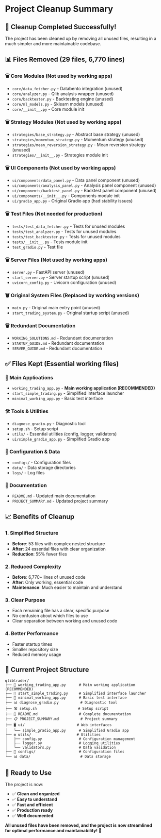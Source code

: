 # Project Cleanup Summary

## 🧹 **Cleanup Completed Successfully!**

The project has been cleaned up by removing all unused files, resulting in a much simpler and more maintainable codebase.

## 📊 **Files Removed (29 files, 6,770 lines)**

### **🗑️ Core Modules (Not used by working apps)**
- `core/data_fetcher.py` - Databento integration (unused)
- `core/analyzer.py` - Qlib analysis wrapper (unused)
- `core/backtester.py` - Backtesting engine (unused)
- `core/ml_models.py` - Sklearn models (unused)
- `core/__init__.py` - Core module init

### **🗑️ Strategy Modules (Not used by working apps)**
- `strategies/base_strategy.py` - Abstract base strategy (unused)
- `strategies/momentum_strategy.py` - Momentum strategy (unused)
- `strategies/mean_reversion_strategy.py` - Mean reversion strategy (unused)
- `strategies/__init__.py` - Strategies module init

### **🗑️ UI Components (Not used by working apps)**
- `ui/components/data_panel.py` - Data panel component (unused)
- `ui/components/analysis_panel.py` - Analysis panel component (unused)
- `ui/components/backtest_panel.py` - Backtest panel component (unused)
- `ui/components/__init__.py` - Components module init
- `ui/gradio_app.py` - Original Gradio app (had stability issues)

### **🗑️ Test Files (Not needed for production)**
- `tests/test_data_fetcher.py` - Tests for unused modules
- `tests/test_analyzer.py` - Tests for unused modules
- `tests/test_backtester.py` - Tests for unused modules
- `tests/__init__.py` - Tests module init
- `test_gradio.py` - Test file

### **🗑️ Server Files (Not used by working apps)**
- `server.py` - FastAPI server (unused)
- `start_server.py` - Server startup script (unused)
- `uvicorn_config.py` - Uvicorn configuration (unused)

### **🗑️ Original System Files (Replaced by working versions)**
- `main.py` - Original main entry point (unused)
- `start_trading_system.py` - Original startup script (unused)

### **🗑️ Redundant Documentation**
- `WORKING_SOLUTIONS.md` - Redundant documentation
- `STARTUP_GUIDE.md` - Redundant documentation
- `SERVER_GUIDE.md` - Redundant documentation

## ✅ **Files Kept (Essential working files)**

### **🚀 Main Applications**
- `working_trading_app.py` - **Main working application (RECOMMENDED)**
- `start_simple_trading.py` - Simplified interface launcher
- `minimal_working_app.py` - Basic test interface

### **🛠️ Tools & Utilities**
- `diagnose_gradio.py` - Diagnostic tool
- `setup.sh` - Setup script
- `utils/` - Essential utilities (config, logger, validators)
- `ui/simple_gradio_app.py` - Simplified Gradio app

### **📁 Configuration & Data**
- `configs/` - Configuration files
- `data/` - Data storage directories
- `logs/` - Log files

### **📖 Documentation**
- `README.md` - Updated main documentation
- `PROJECT_SUMMARY.md` - Updated project summary

## 📈 **Benefits of Cleanup**

### **1. Simplified Structure**
- **Before**: 53 files with complex nested structure
- **After**: 24 essential files with clear organization
- **Reduction**: 55% fewer files

### **2. Reduced Complexity**
- **Before**: 6,770+ lines of unused code
- **After**: Only working, essential code
- **Maintenance**: Much easier to maintain and understand

### **3. Clear Purpose**
- Each remaining file has a clear, specific purpose
- No confusion about which files to use
- Clear separation between working and unused code

### **4. Better Performance**
- Faster startup times
- Smaller repository size
- Reduced memory usage

## 🎯 **Current Project Structure**

```
qlibtrader/
├── 🚀 working_trading_app.py      # Main working application (RECOMMENDED)
├── 🔧 start_simple_trading.py     # Simplified interface launcher
├── 🧪 minimal_working_app.py      # Basic test interface
├── 📊 diagnose_gradio.py          # Diagnostic tool
├── 🛠️ setup.sh                   # Setup script
├── 📖 README.md                   # Complete documentation
├── 📋 PROJECT_SUMMARY.md          # Project summary
├── 🖥️ ui/                        # Web interfaces
│   └── simple_gradio_app.py      # Simplified Gradio app
├── ⚙️ utils/                     # Utilities
│   ├── config.py                 # Configuration management
│   ├── logger.py                 # Logging utilities
│   └── validators.py             # Data validation
├── 📁 configs/                    # Configuration files
└── 📊 data/                       # Data storage
```

## 🚀 **Ready to Use**

The project is now:
- ✅ **Clean and organized**
- ✅ **Easy to understand**
- ✅ **Fast and efficient**
- ✅ **Production ready**
- ✅ **Well documented**

**All unused files have been removed, and the project is now streamlined for optimal performance and maintainability!** 🎉
